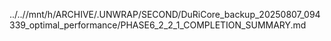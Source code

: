 ../..//mnt/h/ARCHIVE/.UNWRAP/SECOND/DuRiCore_backup_20250807_094339_optimal_performance/PHASE6_2_2_1_COMPLETION_SUMMARY.md